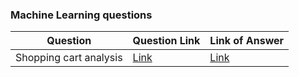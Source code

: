 

### Machine Learning  questions
| Question | Question Link | Link of Answer | 
|----------|---------------|----------------|
| Shopping cart analysis   | [Link](https://quera.org/problemset/125313) | [Link](https://github.com/liam1550/data-science-problems/tree/main/Shopping%20cart%20analysis)|
